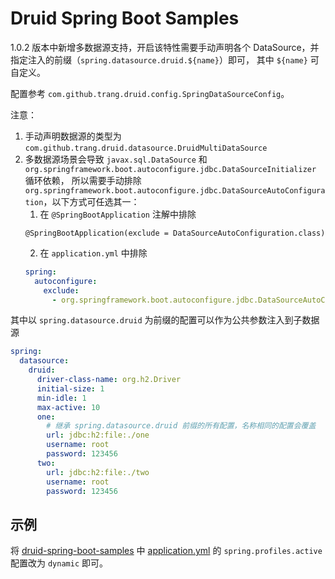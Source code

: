 # Druid Spring Boot Samples

1.0.2 版本中新增多数据源支持，开启该特性需要手动声明各个 DataSource，并指定注入的前缀（`spring.datasource.druid.${name}`）即可，
其中 `${name}` 可自定义。

配置参考 `com.github.trang.druid.config.SpringDataSourceConfig`。

注意：
1. 手动声明数据源的类型为 `com.github.trang.druid.datasource.DruidMultiDataSource`
2. 多数据源场景会导致 `javax.sql.DataSource` 和 `org.springframework.boot.autoconfigure.jdbc.DataSourceInitializer` 循环依赖，
所以需要手动排除 `org.springframework.boot.autoconfigure.jdbc.DataSourceAutoConfiguration`，以下方式可任选其一：
    1. 在 `@SpringBootApplication` 注解中排除
    ```
    @SpringBootApplication(exclude = DataSourceAutoConfiguration.class)
    ```
    2. 在 `application.yml` 中排除
    ```yaml
    spring:
      autoconfigure:
        exclude:
          - org.springframework.boot.autoconfigure.jdbc.DataSourceAutoConfiguration
    ```


其中以 `spring.datasource.druid` 为前缀的配置可以作为公共参数注入到子数据源

```yaml
spring:
  datasource:
    druid:
      driver-class-name: org.h2.Driver
      initial-size: 1
      min-idle: 1
      max-active: 10
      one:
        # 继承 spring.datasource.druid 前缀的所有配置，名称相同的配置会覆盖
        url: jdbc:h2:file:./one
        username: root
        password: 123456
      two:
        url: jdbc:h2:file:./two
        username: root
        password: 123456
```

## 示例
将 [druid-spring-boot-samples](https://github.com/drtrang/druid-spring-boot/tree/master/druid-spring-boot-samples) 中
[application.yml](https://github.com/drtrang/druid-spring-boot/blob/master/druid-spring-boot-samples/src/main/resources/application.yml)
的 `spring.profiles.active` 配置改为 `dynamic` 即可。